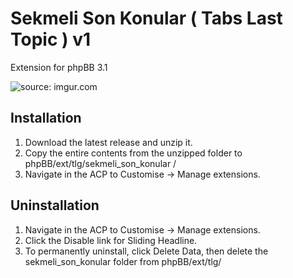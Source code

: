 <h1>Sekmeli Son Konular ( Tabs Last Topic ) v1</h1>

<p>Extension for phpBB 3.1</p>
<p><img src="http://i.imgur.com/FGqAaB0.png" title="source: imgur.com" /></p>
<h2>Installation</h2>
<ol class="task-list">
  <li> Download the latest release and unzip it.</li>
  <li>Copy the entire contents from the unzipped folder to phpBB/ext/tlg/sekmeli_son_konular
  /</li>
  <li>Navigate in the ACP to Customise -> Manage extensions.</li>
</ol>

<h2>Uninstallation</h2>
<ol class="task-list">
  <li>Navigate in the ACP to Customise -> Manage extensions.</li>
  <li>Click the Disable link for Sliding Headline.</li>
  <li>To permanently uninstall, click Delete Data, then delete the sekmeli_son_konular
  folder from phpBB/ext/tlg/</li>
</ol>
